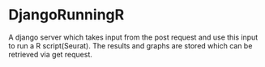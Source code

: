 # DjangoRunningR
A django server which takes input from the post request and use this input to run a R script(Seurat). The results and graphs are stored which can be retrieved via get request.
